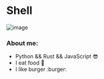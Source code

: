 # Shell

![image](https://cdn.discordapp.com/attachments/963075510487900250/992593879096377404/omega.gif)

### About me:
* Python && Rust && JavaScript :sunglasses:
* I eat food :fork_and_knife:
* I like burger :burger:




<!---
Shell1010/Shell1010 is a ✨ special ✨ repository because its `README.md` (this file) appears on your GitHub profile.
You can click the Preview link to take a look at your changes.
--->
